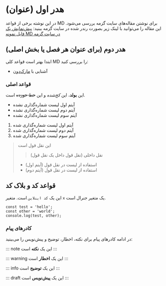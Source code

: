 # هدر اول (عنوان)
در این نوشته برخی از قواعد MD برای نوشتن مقاله‌های سایت گزمه بررسی می‌شود. این مقاله را می‌توانید با لینک زیر بصورت رندر شده در سایت گزمه ببنید:
[پیش‌نمایش یک فایل نمونه MD در سایت گزمه](http://www.gazmeh.ir/preview?md-url=https%253A%252F%252Fraw.githubusercontent.com%252Fgazmeh-site%252Fgeneral-docs%252Fmain%252Fhow-to-use-our-md-syntax%252Fcontent.md&base-url=&info-url=)


## هدر دوم (برای عنوان هر فصل یا بخش اصلی)
ابتدا بهتر است قواعد کلی MD را بررسی کنید:
- آشنایی با [مارک‌دون](https://daringfireball.net/projects/markdown/)


### قواعد اصلی
این **بولد**، این _کج‌شده_ و این ~~خط خورده~~ است.

- آیتم اول لیست شماره‌گذاری نشده
- آیتم دوم لیست شماره‌گذاری نشده
- آیتم سوم لیست شماره‌گذاری نشده

1. آیتم اول لیست شماره‌گذاری شده
2. آیتم دوم لیست شماره‌گذاری شده
3. آیتم سوم لیست شماره‌گذاری شده

> این نقل قول است
> > نقل داخلی (نقل قول داخل یک نقل قول)
> - استفاده از لیست در نقل قول (آیتم اول)
> - استفاده از لیست در نقل قول (آیتم دوم)


## قواعد کد و بلاک کد
این یک `کد اینلاین` است. متغیر `x‍` یک متغیر جنرال است.

```line_numbers,js
const test = 'hello';
const other = 'world';
console.log(test, other);
```

### کادرهای پیام

در ادامه کادرهای پیام‌ برای نکته، اخطار، توضیح و پیش‌نویس را می‌بینید:

::: note
این یک **نکته** است
:::

::: warning
این یک **اخطار** است
:::

::: info
این یک **توضیح** است
:::

::: draft
این یک **پیش‌نویس** است
:::
